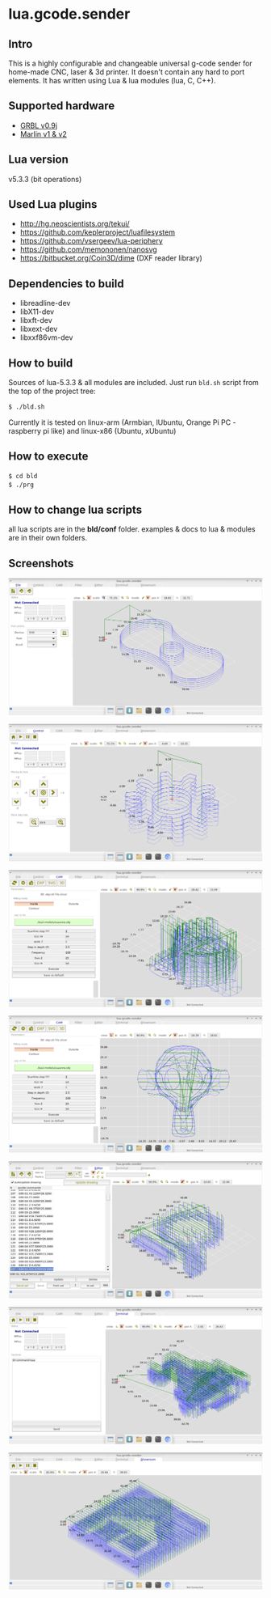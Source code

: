 # lua.gcode.sender

Intro
-----
This is a highly configurable and changeable universal g-code sender for home-made CNC, laser & 3d printer. It doesn't contain any hard to port elements.
It has written using Lua & lua modules (lua, C, C++).

Supported hardware
----------
* [GRBL v0.9j](https://github.com/grbl/grbl)
* [Marlin v1 & v2](https://github.com/MarlinFirmware/Marlin/tree/bugfix-2.0.x)

Lua version
------
v5.3.3 (bit operations)

Used Lua plugins
-------
- http://hg.neoscientists.org/tekui/
- https://github.com/keplerproject/luafilesystem
- https://github.com/vsergeev/lua-periphery
- https://github.com/memononen/nanosvg
- https://bitbucket.org/Coin3D/dime (DXF reader library)

Dependencies to build
-------
* libreadline-dev
* libX11-dev
* libxft-dev
* libxext-dev
* libxxf86vm-dev


How to build
-------
Sources of lua-5.3.3 & all modules are included. Just run `bld.sh` script from the top of the project tree:
```sh
$ ./bld.sh 
```
Currently it is tested on linux-arm (Armbian, lUbuntu, Orange Pi PC - raspberry pi like) and linux-x86 (Ubuntu, xUbuntu)

How to execute
-------
```sh
$ cd bld
$ ./prg
```

How to change lua scripts
--------
all lua scripts are in the **bld/conf** folder. examples & docs to lua & modules are in their own folders.


Screenshots
-------
![](doku/pic/lua.gcode.sender_001.png)

![](doku/pic/lua.gcode.sender_002.png)

![](doku/pic/lua.gcode.sender_003.png)

![](doku/pic/lua.gcode.sender_004.png)

![](doku/pic/lua.gcode.sender_005.png)

![](doku/pic/lua.gcode.sender_006.png)

![](doku/pic/lua.gcode.sender_007.png)
